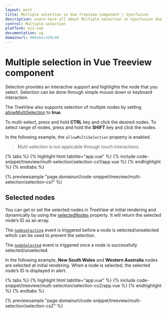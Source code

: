 ```yaml
---
layout: post
title: Multiple selection in Vue Treeview component | Syncfusion
description: Learn here all about Multiple selection in Syncfusion Vue Treeview component of Syncfusion Essential JS 2 and more.
control: Multiple selection 
platform: ej2-vue
documentation: ug
domainurl: ##DomainURL##
---
```


# Multiple selection in Vue Treeview component

Selection provides an interactive support and highlights the node that you select. Selection can be done through simple mouse down or keyboard interaction.

The TreeView also supports selection of multiple nodes by setting [allowMultiSelection](https://ej2.syncfusion.com/vue/documentation/api/treeview#allowmultiselection)
to **true**.

To multi-select, press and hold **CTRL** key and click the desired nodes. To select range of nodes, press and hold the
**SHIFT** key and click the nodes.

In the following example, the `allowMultiSelection` property is enabled.

> Multi selection is not applicable through touch interactions.

{% tabs %}
{% highlight html tabtitle="app.vue" %}
{% include code-snippet/treeview/multi-selection/selection-cs1/app.vue %}
{% endhighlight %}
{% endtabs %}
        
{% previewsample "page.domainurl/code-snippet/treeview/multi-selection/selection-cs1" %}

## Selected nodes

You can get or set the selected nodes in TreeView at initial rendering and dynamically by using the [selectedNodes](https://ej2.syncfusion.com/vue/documentation/api/treeview#selectednodes) property. It will return the selected node’s ID as an array.

The [`nodeselecting`](https://ej2.syncfusion.com/vue/documentation/api/treeview#nodeselecting) event is triggered before a node is selected/unselected which can be used to prevent the selection.

The [`nodeSelected`](https://ej2.syncfusion.com/vue/documentation/api/treeview#nodeselected) event is triggered once a node is successfully selected/unselected.

In the following example, **New South Wales** and **Western Australia** nodes are selected at initial rendering. When a node is selected, the selected node’s ID is displayed in alert.

{% tabs %}
{% highlight html tabtitle="app.vue" %}
{% include code-snippet/treeview/multi-selection/selection-cs2/app.vue %}
{% endhighlight %}
{% endtabs %}
        
{% previewsample "page.domainurl/code-snippet/treeview/multi-selection/selection-cs2" %}